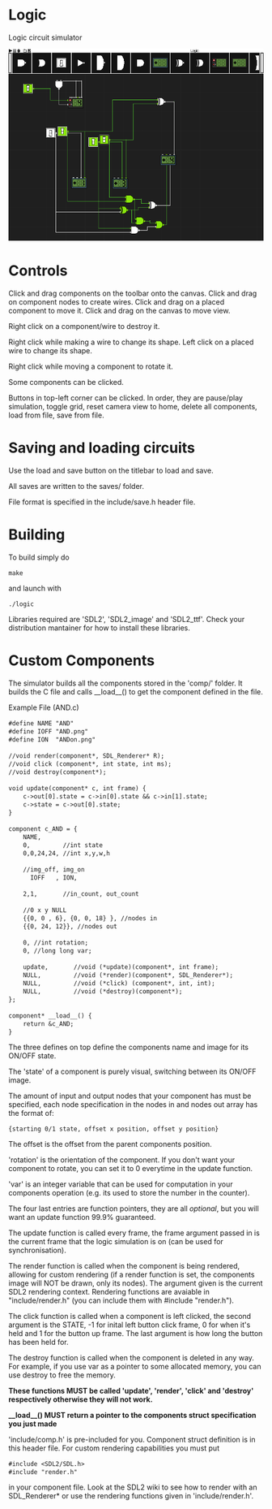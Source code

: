 # Logic
Logic circuit simulator

![Screenshot](logic.png)

# Controls
Click and drag components on the toolbar onto the canvas.
Click and drag on component nodes to create wires.
Click and drag on a placed component to move it.
Click and drag on the canvas to move view.

Right click on a component/wire to destroy it.

Right click while making a wire to change its shape.
Left click on a placed wire to change its shape.

Right click while moving a component to rotate it.

Some components can be clicked.

Buttons in top-left corner can be clicked.
In order, they are pause/play simulation, toggle grid, reset camera view to home,
delete all components, load from file, save from file.

# Saving and loading circuits

Use the load and save button on the titlebar to load and save.

All saves are written to the saves/ folder.

File format is specified in the include/save.h header file.

# Building

To build simply do
```
make
```

and launch with
```
./logic
```

Libraries required are 'SDL2', 'SDL2_image' and 'SDL2_ttf'.
Check your distribution mantainer for how to install these libraries.

# Custom Components
The simulator builds all the components stored in the 'comp/' folder.
It builds the C file and calls \_\_load\_\_() to get the component defined in the file.

Example File (AND.c)
```
#define NAME "AND"
#define IOFF "AND.png"
#define ION  "ANDon.png"

//void render(component*, SDL_Renderer* R);
//void click (component*, int state, int ms);
//void destroy(component*);

void update(component* c, int frame) {
	c->out[0].state = c->in[0].state && c->in[1].state;
	c->state = c->out[0].state;
}

component c_AND = {
	NAME,
	0,         //int state
	0,0,24,24, //int x,y,w,h

	//img_off, img_on
	  IOFF   , ION,  

	2,1,       //in_count, out_count

	//0 x y NULL
	{{0, 0 , 6}, {0, 0, 18} }, //nodes in 
	{{0, 24, 12}}, //nodes out

	0, //int rotation;
	0, //long long var;

	update,       //void (*update)(component*, int frame);
	NULL,         //void (*render)(component*, SDL_Renderer*);
	NULL,         //void (*click) (component*, int, int);
	NULL,         //void (*destroy)(component*);
};

component* __load__() {
	return &c_AND;
}
```

The three defines on top define the components name and image for its ON/OFF state.

The 'state' of a component is purely visual, switching between its ON/OFF image.

The amount of input and output nodes that your component has must be specified,
each node specification in the nodes in and nodes out array has the format of:
```
{starting 0/1 state, offset x position, offset y position}
```
The offset is the offset from the parent components position.

'rotation' is the orientation of the component. If you don't want your component to rotate, you can set it to 0 everytime in the update function.

'var' is an integer variable that can be used for computation in your components operation (e.g. its used to store the number in the counter).

The four last entries are function pointers, they are all *optional*, but you will want an
update function 99.9% guaranteed.

The update function is called every frame, the frame argument passed in is the current
frame that the logic simulation is on (can be used for synchronisation).

The render function is called when the component is being rendered, allowing for custom rendering
(if a render function is set, the components image will NOT be drawn, only its nodes). The argument
given is the current SDL2 rendering context. Rendering functions are avaiable in "include/render.h" (you can include them with #include "render.h").

The click function is called when a component is left clicked, the second argument is the STATE,
-1 for inital left button click frame, 0 for when it's held and 1 for the button up frame. The
last argument is how long the button has been held for.

The destroy function is called when the component is deleted in any way. For example, if you use var
as a pointer to some allocated memory, you can use destroy to free the memory.

**These functions MUST be called 'update', 'render', 'click' and 'destroy' respectively otherwise they will
not work.**

**\_\_load\_\_() MUST return a pointer to the components struct specification you just made**

'include/comp.h' is pre-included for you. Component struct definition is in this header file.
For custom rendering capabilities you must put
```
#include <SDL2/SDL.h>
#include "render.h"
```
in your component file. Look at the SDL2 wiki to see how to render with an SDL\_Renderer\* or use
the rendering functions given in 'include/render.h'.
